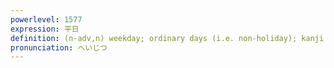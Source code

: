 ```yaml
---
powerlevel: 1577
expression: 平日
definition: (n-adv,n) weekday; ordinary days (i.e. non-holiday); kanji radical 73; (P)
pronunciation: へいじつ
---
```


